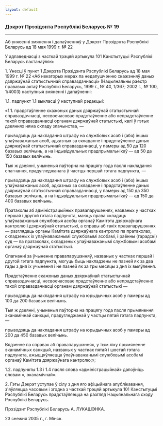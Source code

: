 ```yaml
---
layout: default
---
```


### Дэкрэт Прэзідэнта Рэспублікі Беларусь № 19

****

<span class="underline"></span>

Аб унясенні змянення і дапаўненняў у Дэкрэт Прэзідэнта Рэспублікі
Беларусь ад 18 мая 1999 г. № 22

У адпаведнасці з часткай трэцяй артыкула 101 Канстытуцыі Рэспублікі
Беларусь пастанаўляю:

1\. Унесці ў пункт 1 Дэкрэта Прэзідэнта Рэспублікі Беларусь ад 18 мая
1999 г. № 22 «Аб некаторых мерах па недапушчэнню скажэнняў даных
дзяржаўнай статыстычнай справаздачнасці» (Нацыянальны рэестр
прававых актаў Рэспублікі Беларусь, 1999 г., № 40, 1/367; 2002 г., №
100, 1/4003) наступныя змяненні і дапаўненні:

1.1. падпункт 1.1 выкласці ў наступнай рэдакцыі:

«1.1. прадстаўленне скажоных даных дзяржаўнай статыстычнай
справаздачнасці, несвоечасовае прадстаўленне або
непрадстаўленне такой справаздачнасці органам дзяржаўнай
статыстыкі, калі ў гэтых дзеяннях няма складу злачынства, —

прыводзяць да накладання штрафу на службовых асоб і (або) іншых
упаўнаважаных асоб, адказных за складанне і прадстаўленне даных
дзяржаўнай статыстычнай справаздачнасці, у памеры ад 50 да 120 базавых
велічынь, а на індывідуальных прадпрымальнікаў — ад 50 да 150 базавых
велічынь.

Тыя ж дзеянні, учыненыя паўторна на працягу года пасля накладання
спагнання, прадугледжанага ў частцы першай гэтага падпункта, —

прыводзяць да накладання штрафу на службовых асоб і (або) іншых
упаўнаважаных асоб, адказных за складанне і прадстаўленне даных
дзяржаўнай статыстычнай справаздачнасці, у памеры ад 150 да 350 базавых
велічынь, а на індывідуальных прадпрымальнікаў — ад 150 да 400 базавых
велічынь.

Пратаколы аб адміністрацыйных правапарушэннях, названых у частках першай
і другой гэтага падпункта, маюць права складаць упаўнаважаныя службовыя
асобы органаў Камітэта дзяржаўнага кантролю і дзяржаўнай статыстыкі, а
справы аб такіх правапарушэннях — разглядаць органы Камітэта
дзяржаўнага кантролю па пратаколах, складзеных іх
упаўнаважанымі службовымі асобамі, і раённы (гарадскі) суд —
па пратаколах, складзеных упаўнаважанымі службовымі асобамі органаў
дзяржаўнай статыстыкі.

Спагнанні за ўчыненне правапарушэнняў, названых у частках першай і
другой гэтага падпункта, могуць быць накладзены не пазней як за
два гады з дня іх учынення і не пазней як за тры месяцы з дня іх
выяўлення.

Прадстаўленне скажоных даных дзяржаўнай статыстычнай справаздачнасці,
несвоечасовае прадстаўленне або непрадстаўленне такой справаздачнасці
органам дзяржаўнай статыстыкі —

прыводзяць да накладання штрафу на юрыдычных асоб у памеры ад 100 да 200
базавых велічынь.

Тыя ж дзеянні, учыненыя паўторна на працягу года пасля прымянення
эканамічнай санкцыі, прадугледжанай у частцы пятай гэтага
падпункта, —

прыводзяць да накладання штрафу на юрыдычных асоб у памеры ад 200 да 450
базавых велічынь.

Вядзенне па справах аб правапарушэннях, у тым ліку прымяненне
эканамічных санкцый, названых у частках пятай і шостай гэтага
падпункта, ажыццяўляецца ўпаўнаважанымі службовымі асобамі органаў
Камітэта дзяржаўнага кантролю;»;

1.2. падпункты 1.3 і 1.4 пасля слова «адміністрацыйнай» дапоўніць словам
«, эканамічнай».

2\. Гэты Дэкрэт уступае ў сілу з дня яго афіцыйнага апублікавання,
з'яўляецца часовым і згодна з часткай трэцяй артыкула 101
Канстытуцыі Рэспублікі Беларусь прадстаўляецца на разгляд
Нацыянальнага сходу Рэспублікі Беларусь.

Прэзідэнт Рэспублікі Беларусь А. ЛУКАШЭНКА.

23 снежня 2005 г., г. Мінск.
